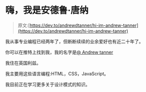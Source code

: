 # 嗨，我是安德鲁·唐纳

> 原文:[https://dev.to/andrewdtanner/hi-im-andrew-tanner](https://dev.to/andrewdtanner/hi-im-andrew-tanner)

我从事专业编程已经两年了，但断断续续的业余爱好也有近二十年了。

你可以在推特上找到我，我的名字是[@ Andrew tanner](https://twitter.com/andrewdtanner)

我住在英国利兹。

我主要用这些语言编程:HTML，CSS，JavaScript。

我目前正在学习更多关于设计模式的知识。